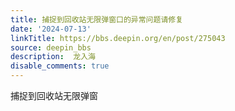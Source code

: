 ```yaml
---
title: 捕捉到回收站无限弹窗口的异常问题请修复
date: '2024-07-13'
linkTitle: https://bbs.deepin.org/en/post/275043
source: deepin_bbs
description:  龙入海 
disable_comments: true
---
```

捕捉到回收站无限弹窗
